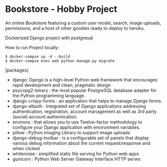 # Bookstore - Hobby Project

An online Bookstore featuring a custom user model, search, image uploads, permissions, and a host of other goodies ready to deploy to heroku.

Dockerized Django project with postgresql

How to run Project locally:
```
$ docker-compse up -d --build
$ docker-compse exec web python manage.py migrate
```

[packages]

* django: Django is a high-level Python web framework that encourages rapid development and clean, pragmatic design
* psycopg2-binary : the most popular PostgreSQL database adapter for the Python programming language.
* django-crispy-forms : an application that helps to manage Django forms. 
* django-allauth : Integrated set of Django applications addressing authentication, registration, account management as well as 3rd party (social) account authentication.
* environs : that allows you to use Twelve-factor methodology to configure your Django application with environment variables.
* pillow : Python Imaging Library to support image uploads
* django-debug-toolbar : is a configurable set of panels that display various debug information about the current request/response and when clicked
* whitenoise : simplified static file serving for Python web apps
* gunicorn : Python Web Server Gateway Interface HTTP server.
